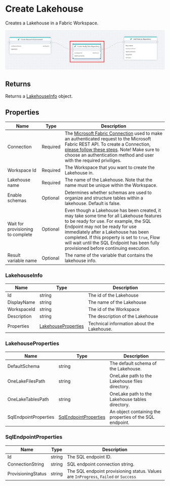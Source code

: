 # Create Lakehouse

Creates a Lakehouse in a Fabric Workspace.

![img](../../../../images/flow/create-lakehouse.png)

## Returns
Returns a [LakehouseInfo](#lakehouseinfo) object.

## Properties
| Name          | Type     | Description                             |
|---------------|----------|-----------------------------------------|
| Connection    | Required | The [Microsoft Fabric Connection](./microsoft-fabric-connection.md) used to make an authenticated request to the Microsoft Fabric REST API. To create a Connection, [please follow these steps](./microsoft-fabric-connection.md). Note! Make sure to choose an authentication method and user with the required priviliges.  |
| Workspace Id  | Required | The Workspace that you want to create the Lakehouse in. |
| Lakehouse name | Required | The name of the Lakehouse. Note that the name must be unique within the Workspace.  |
|Enable schemas| Optional | Determines whether schemas are used to organize and structure tables within a lakehouse. Default is false. |
| Wait for provisioning to complete | Optional | Even though a Lakehouse has been created, it may take some time for all Lakehouse features to be ready for use. For example, the SQL Endpoint may not be ready for use immediately after a Lakehouse has been completed. If this property is set to `true`, Flow will wait until the SQL Endpoint has been fully provisioned before continuing execution. |
| Result variable name| Optional | The name of the variable that contains the lakehouse info. |



### LakehouseInfo

| Name               | Type            | Description                |
|--------------------|-----------------|----------------------------|
| Id                 | string          | The id of the Lakehouse    |
| DisplayName        | string          | The name of the Lakehouse  |
| WorkspaceId        | string          | The id of the Workspace    |
| Description        | string          | The description of the Lakehouse   |
| Properties         | [LakehouseProperties](#lakehouseproperties) | Technical information about the Lakehouse.  |

### LakehouseProperties

| Name               | Type            | Description                |
|--------------------|-----------------|----------------------------|
| DefaultSchema      | string          | The default schema of the Lakehouse. |
| OneLakeFilesPath   | string          | OneLake path to the Lakehouse files directory. |
| OneLakeTablesPath  | string          | OneLake path to the Lakehouse tables directory. |
| SqlEndpointProperties | [SqlEndpointProperties](#sqlendpointproperties) | An object containing the properties of the SQL endpoint.|

### SqlEndpointProperties

| Name               | Type            | Description                |
|--------------------|-----------------|----------------------------|
| Id                 | string          | The SQL endpoint ID.       |
| ConnectionString   | string          | SQL endpoint connection string. |
| ProvisioningStatus | string          | The SQL endpoint provisioning status. Values are `InProgress`, `Failed` or `Success` |

